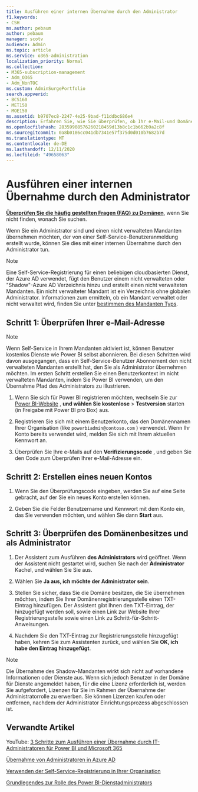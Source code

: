```yaml
---
title: Ausführen einer internen Übernahme durch den Administrator
f1.keywords:
- CSH
ms.author: pebaum
author: pebaum
manager: scotv
audience: Admin
ms.topic: article
ms.service: o365-administration
localization_priority: Normal
ms.collection:
- M365-subscription-management
- Adm_O365
- Adm_NonTOC
ms.custom: AdminSurgePortfolio
search.appverid:
- BCS160
- MET150
- MOE150
ms.assetid: b9707ec8-2247-4e25-9bad-f11ddbc686e4
description: Erfahren Sie, wie Sie überprüfen, ob Ihr e-Mail-und Domänenbesitz einen nicht verwalteten Mandanten in Microsoft 365 übernimmt.
ms.openlocfilehash: 28359908576260218459d13b8c1c1b662b9a2c8f
ms.sourcegitcommit: 0a8b0186cc041db7341e57f375d0d010b7682b7d
ms.translationtype: MT
ms.contentlocale: de-DE
ms.lasthandoff: 12/11/2020
ms.locfileid: "49658063"
---
```

# <a name="perform-an-internal-admin-takeover"></a>Ausführen einer internen Übernahme durch den Administrator

 **[Überprüfen Sie die häufig gestellten Fragen (FAQ) zu Domänen](../setup/domains-faq.yml)**, wenn Sie nicht finden, wonach Sie suchen. 

Wenn Sie ein Administrator sind und einen nicht verwalteten Mandanten übernehmen möchten, der von einer Self-Service-Benutzeranmeldung erstellt wurde, können Sie dies mit einer internen Übernahme durch den Administrator tun.

> [!NOTE]
> Eine Self-Service-Registrierung für einen beliebigen cloudbasierten Dienst, der Azure AD verwendet, fügt den Benutzer einem nicht verwalteten oder "Shadow"-Azure AD Verzeichnis hinzu und erstellt einen nicht verwalteten Mandanten. Ein nicht verwalteter Mandant ist ein Verzeichnis ohne globalen Administrator. Informationen zum ermitteln, ob ein Mandant verwaltet oder nicht verwaltet wird, finden Sie unter [bestimmen des Mandanten Typs](https://docs.microsoft.com/power-platform/admin/powerapps-gdpr-dsr-guide-systemlogs#determining-tenant-type). 
  
## <a name="step-1-verify-your-email-address"></a>Schritt 1: Überprüfen Ihrer e-Mail-Adresse

> [!NOTE]
> Wenn Self-Service in Ihrem Mandanten aktiviert ist, können Benutzer kostenlos Dienste wie Power BI selbst abonnieren. Bei diesen Schritten wird davon ausgegangen, dass ein Self-Service-Benutzer Abonnement den nicht verwalteten Mandanten erstellt hat, den Sie als Administrator übernehmen möchten. Im ersten Schritt erstellen Sie einen Benutzerkontext im nicht verwalteten Mandanten, indem Sie Power BI verwenden, um den Übernahme Pfad des Administrators zu illustrieren.

1. Wenn Sie sich für Power BI registrieren möchten, wechseln Sie zur [Power BI-Website](https://powerbi.com) , **und wählen Sie ﻿kostenlose**  >  **Testversion** starten (in Freigabe mit Power BI pro Box) aus. 

2. Registrieren Sie sich mit einem Benutzerkonto, das den Domänennamen Ihrer Organisation (like `powerbiadmin@contoso.com` ) verwendet. Wenn Ihr Konto bereits verwendet wird, melden Sie sich mit Ihrem aktuellen Kennwort an.

3. Überprüfen Sie Ihre e-Mails auf den **Verifizierungscode** , und geben Sie den Code zum Überprüfen Ihrer e-Mail-Adresse ein.
    
## <a name="step-2-create-a-new-account"></a>Schritt 2: Erstellen eines neuen Kontos

1. Wenn Sie den Überprüfungscode eingeben, werden Sie auf eine Seite gebracht, auf der Sie ein neues Konto erstellen können. 
    
2. Geben Sie die Felder Benutzername und Kennwort mit dem Konto ein, das Sie verwenden möchten, und wählen Sie dann **Start** aus. 
    
## <a name="step-3-verify-domain-ownership-and-become-the-admin"></a>Schritt 3: Überprüfen des Domänenbesitzes und als Administrator

1. Der Assistent zum Ausführen **des Administrators** wird geöffnet. Wenn der Assistent nicht gestartet wird, suchen Sie nach der **Administrator** Kachel, und wählen Sie Sie aus. 

2. Wählen Sie **Ja aus, ich möchte der Administrator sein**.

3. Stellen Sie sicher, dass Sie die Domäne besitzen, die Sie übernehmen möchten, indem Sie Ihrer Domänenregistrierungsstelle einen TXT-Eintrag hinzufügen. Der Assistent gibt Ihnen den TXT-Eintrag, der hinzugefügt werden soll, sowie einen Link zur Website Ihrer Registrierungsstelle sowie einen Link zu Schritt-für-Schritt-Anweisungen.
    
4. Nachdem Sie den TXT-Eintrag zur Registrierungsstelle hinzugefügt haben, kehren Sie zum Assistenten zurück, und wählen Sie **OK, ich habe den Eintrag hinzugefügt**.
    
> [!NOTE]
> Die Übernahme des Shadow-Mandanten wirkt sich nicht auf vorhandene Informationen oder Dienste aus. Wenn sich jedoch Benutzer in der Domäne für Dienste angemeldet haben, für die eine Lizenz erforderlich ist, werden Sie aufgefordert, Lizenzen für Sie im Rahmen der Übernahme der Administratorrolle zu erwerben. Sie können Lizenzen kaufen oder entfernen, nachdem der Administrator Einrichtungsprozess abgeschlossen ist.
  
## <a name="related-articles"></a>Verwandte Artikel

YouTube: [3 Schritte zum Ausführen einer Übernahme durch IT-Administratoren für Power BI und Microsoft 365](https://www.youtube.com/watch?v=xt5EsrQBZZk)

[Übernahme von Administratoren in Azure AD](https://docs.microsoft.com/azure/active-directory/users-groups-roles/domains-admin-takeover)

[Verwenden der Self-Service-Registrierung in Ihrer Organisation](self-service-sign-up.md)
  
[Grundlegendes zur Rolle des Power BI-Dienstadministrators](https://docs.microsoft.com/power-bi/service-admin-role)

